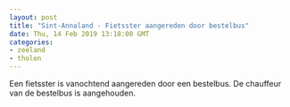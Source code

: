 ```yaml
---
layout: post
title: "Sint-Annaland - Fietsster aangereden door bestelbus"
date: Thu, 14 Feb 2019 13:18:00 GMT
categories: 
- zeeland 
- tholen 
---
```


Een fietsster is vanochtend aangereden door een bestelbus. De chauffeur van de bestelbus is aangehouden.
